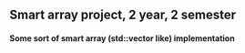 Smart array project, 2 year, 2 semester
---
#### Some sort of smart array (std::vector like) implementation
